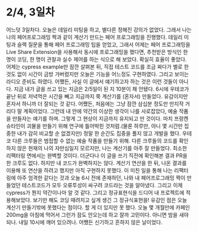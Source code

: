 # 2/4, 3일차

어느덧 3일차다. 오늘은 데일리 미팅을 하고, 별다른 정해진 강의가 없었다. 그래서 나는 나의 페어프로그래밍 짝과 같이 계산기 만드는 페어 프로그래밍을 진행했다. 데일리 미팅과 슬랙 질문을 통해 페어 프로그래밍 팁을 얻었고, 그래서 어제는 페어 프로그래밍을 Live Share Extension을 사용해서 동시에 프로그래밍을 했다면, 추천받은 방식인 한 명이 코딩, 한 명이 관찰과 실수 제어를 하는 식으로 해 보았다. 확실히 효율이 좋았다. 어제는 cypress example만 잠깐 살펴본 뒤, 직접 테스트 코드를 조금 짜다가 별로 한 것도 없이 시간이 금방 가버렸지만 오늘은 기능을 어느정도 구현하였다. 그리고 보이는 라디오 준비도 하였다. 어쨌든, 사실 이 글에서 얘기하고자 하는 것은 이런 것들이 아니다. 지금 내가 글을 쓰고 있는 지금은 2/5일이 된 지 10분이 채 안됐다. 6시에 우테코가 끝난 뒤로 저녁먹은 시간을 빼고 지금까지 쭉 계산기를 (혼자서) 만들었다. 유감이지만 혼자서 하니까 더 잘되는 것 같다. 어쨌든, 처음에는 그냥 잠깐 삼십분 정도만 만지작 거리다 말 계획이었다. 그런데 내 안에 약간의 이상한 생각이 나를 사로잡았다, 예술 작품을 만들자는 얘기를 하며. 그렇게 그 현상이 지금까지 유지되고 만 것이다. 마치 프랑켄슈타인이 괴물을 만들기 위해 연구에 틀어박힌 것처럼.(물론 하루만, 아니 몇 시간만 집중한 내가 감히 비교할 순 없겠지만) 정말 한 순간도 집중을 풀지 않고 개발을 했다. 우테코 다른 크루들은 범접할 수 없는 예술 작품을 만들기 위해. 다른 크루들의 코드를 확인하지 않은 현재의 나의 자만심일지 모르지만, 나는 계산기를 아주 잘 만들었다. 최소한 리팩터링 면에서는 완벽할 것이다. 더군다나 이 글을 쓰기 직전에 확인해본 결과 PR을 한 크루도 없다. 하지만 내 코드가 완벽하지는 않다. 계산기 연산을 한 뒤, 나온 결과를 이용해 또 연산을 하려고 했지만 아직 구현하지 못했다.
이 미친 일을 통해 나는 리팩터링에 아주 엄격한 같다는 것과 오늘 6시 전에 존재하던, 나와 내 페어프로그래밍 짝이 만들었던 테스트코드가 모두 오류투성이 싸구려 코드라는 것을 알아냈다. 그리고 이제 cypress가 뭔지 약간이나마 알 것 같다. 그리고 정규표현식을 드디어 내 프로젝트에 적용해보았다. 보기만 해도 코딩 때려치고 싶게 생긴 그 정규식표현을!
유감인 점은 오늘 계산기 만들기밖에 못했다는 점이다. 할 게 더 있지만 못 했다. 오늘 몇 개월만에 카페인 200mg을 아침에 먹어서 그런가 잠도 안오는데 하고 잘까 고민이다. 아니면 밤을 새야되나. 내일 10시에 깨어 있으려나. 어쨌든 신기하고 흔하지 않은 날이었다.
